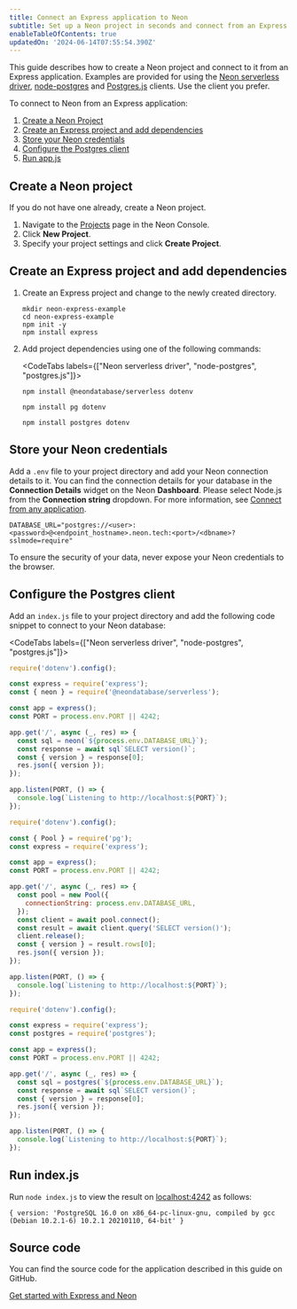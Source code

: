 ```yaml
---
title: Connect an Express application to Neon
subtitle: Set up a Neon project in seconds and connect from an Express application
enableTableOfContents: true
updatedOn: '2024-06-14T07:55:54.390Z'
---
```


This guide describes how to create a Neon project and connect to it from an Express application. Examples are provided for using the [Neon serverless driver](https://npmjs.com/package/@neondatabase/serverless), [node-postgres](https://www.npmjs.com/package/pg) and [Postgres.js](https://www.npmjs.com/package/postgres) clients. Use the client you prefer.

To connect to Neon from an Express application:

1. [Create a Neon Project](#create-a-neon-project)
2. [Create an Express project and add dependencies](#create-an-express-project-and-add-dependencies)
3. [Store your Neon credentials](#store-your-neon-credentials)
4. [Configure the Postgres client](#configure-the-postgres-client)
5. [Run app.js](#run-appjs)

## Create a Neon project

If you do not have one already, create a Neon project.

1. Navigate to the [Projects](https://console.neon.tech/app/projects) page in the Neon Console.
2. Click **New Project**.
3. Specify your project settings and click **Create Project**.

## Create an Express project and add dependencies

1. Create an Express project and change to the newly created directory.

   ```shell
   mkdir neon-express-example
   cd neon-express-example
   npm init -y
   npm install express
   ```

2. Add project dependencies using one of the following commands:

   <CodeTabs labels={["Neon serverless driver", "node-postgres", "postgres.js"]}>

   ```shell
   npm install @neondatabase/serverless dotenv
   ```

   ```shell
   npm install pg dotenv
   ```

   ```shell
   npm install postgres dotenv
   ```

   </CodeTabs>

## Store your Neon credentials

Add a `.env` file to your project directory and add your Neon connection details to it. You can find the connection details for your database in the **Connection Details** widget on the Neon **Dashboard**. Please select Node.js from the **Connection string** dropdown. For more information, see [Connect from any application](/docs/connect/connect-from-any-app).

```shell shouldWrap
DATABASE_URL="postgres://<user>:<password>@<endpoint_hostname>.neon.tech:<port>/<dbname>?sslmode=require"
```

<Admonition type="important">
To ensure the security of your data, never expose your Neon credentials to the browser.
</Admonition>

## Configure the Postgres client

Add an `index.js` file to your project directory and add the following code snippet to connect to your Neon database:

<CodeTabs labels={["Neon serverless driver", "node-postgres", "postgres.js"]}>

```javascript
require('dotenv').config();

const express = require('express');
const { neon } = require('@neondatabase/serverless');

const app = express();
const PORT = process.env.PORT || 4242;

app.get('/', async (_, res) => {
  const sql = neon(`${process.env.DATABASE_URL}`);
  const response = await sql`SELECT version()`;
  const { version } = response[0];
  res.json({ version });
});

app.listen(PORT, () => {
  console.log(`Listening to http://localhost:${PORT}`);
});
```

```javascript
require('dotenv').config();

const { Pool } = require('pg');
const express = require('express');

const app = express();
const PORT = process.env.PORT || 4242;

app.get('/', async (_, res) => {
  const pool = new Pool({
    connectionString: process.env.DATABASE_URL,
  });
  const client = await pool.connect();
  const result = await client.query('SELECT version()');
  client.release();
  const { version } = result.rows[0];
  res.json({ version });
});

app.listen(PORT, () => {
  console.log(`Listening to http://localhost:${PORT}`);
});
```

```javascript
require('dotenv').config();

const express = require('express');
const postgres = require('postgres');

const app = express();
const PORT = process.env.PORT || 4242;

app.get('/', async (_, res) => {
  const sql = postgres(`${process.env.DATABASE_URL}`);
  const response = await sql`SELECT version()`;
  const { version } = response[0];
  res.json({ version });
});

app.listen(PORT, () => {
  console.log(`Listening to http://localhost:${PORT}`);
});
```

</CodeTabs>

## Run index.js

Run `node index.js` to view the result on [localhost:4242](localhost:4242) as follows:

```shell
{ version: 'PostgreSQL 16.0 on x86_64-pc-linux-gnu, compiled by gcc (Debian 10.2.1-6) 10.2.1 20210110, 64-bit' }
```

## Source code

You can find the source code for the application described in this guide on GitHub.

<DetailIconCards>

<a href="https://github.com/neondatabase/examples/tree/main/with-express" description="Get started with Express and Neon" icon="github">Get started with Express and Neon</a>

</DetailIconCards>

<NeedHelp/>
